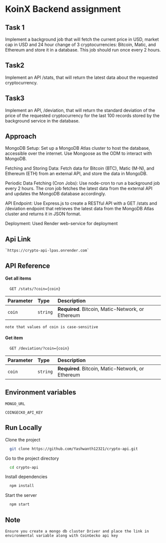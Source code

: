 # KoinX Backend assignment

## Task 1

Implement a background job that will fetch the current price in USD, market cap in USD and 24 hour change of 3 cryptocurrencies: Bitcoin, Matic, and Ethereum and store it in a database. This job should run once every 2 hours.

## Task2

Implement an API /stats, that will return the latest data about the requested cryptocurrency.

## Task3

Implement an API, /deviation, that will return the standard deviation of the price of the requested cryptocurrency for the last 100 records stored by the background service in the database.

## Approach

MongoDB Setup:
Set up a MongoDB Atlas cluster to host the database, accessible over the internet. Use Mongoose as the ODM to interact with MongoDB.

Fetching and Storing Data:
Fetch data for Bitcoin (BTC), Matic (M-N), and Ethereum (ETH) from an external API, and store the data in MongoDB.

Periodic Data Fetching (Cron Jobs):
Use node-cron to run a background job every 2 hours. The cron job fetches the latest data from the external API and updates the MongoDB database accordingly.

API Endpoint:
Use Express.js to create a RESTful API with a GET /stats and /deviation endpoint that retrieves the latest data from the MongoDB Atlas cluster and returns it in JSON format.

Deployment:
Used Render web-service for deployment

## Api Link

    `https://crypto-api-lpas.onrender.com`

## API Reference

#### Get all items

```http
  GET /stats/?coin={coin}
```

| Parameter | Type     | Description                                       |
| :-------- | :------- | :------------------------------------------------ |
| `coin`    | `string` | **Required**. Bitcoin, Matic-Network, or Ethereum |

    note that values of coin is case-sensitive

#### Get item

```http
  GET /deviation/?coin={coin}
```

| Parameter | Type     | Description                                       |
| :-------- | :------- | :------------------------------------------------ |
| `coin`    | `string` | **Required**. Bitcoin, Matic-Network, or Ethereum |

## Environment variables

`MONGO_URL`

`COINGECKO_API_KEY `

## Run Locally

Clone the project

```bash
  git clone https://github.com/Yashwanth12321/crypto-api.git
```

Go to the project directory

```bash
  cd crypto-api
```

Install dependencies

```bash
  npm install
```

Start the server

```bash
  npm start
```

## Note

`Ensure you create a mongo db cluster Driver and place the link in environmental variable along with CoinGecko api key`
